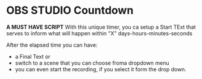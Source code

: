 # OBS STUDIO Countdown

**A MUST HAVE SCRIPT**
With this unique timer, you ca setup a Start TExt that serves to inform what will happen within  "X" days-hours-minutes-seconds

After the elapsed time you can have:
- a Final Text or
- switch to a scene that you can choose froma dropdown menu
- you can even start the recording, if you select it form the drop down.
